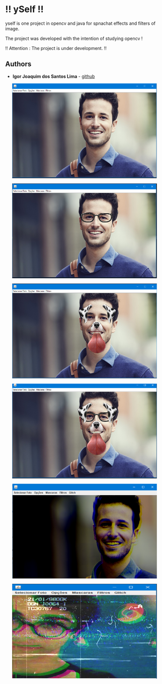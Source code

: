 # !! ySelf !!

yself is one project in opencv and java for spnachat effects and filters of image.

The project was developed with the intention of studying opencv !

!! Attention : The project is under development. !!

## Authors

* **Igor Joaquim dos Santos Lima** - [github](https://github.com/igor036)

<p align="center">
  <img width="460" height="300" src="screenshot/mainWindow.png">
</p>

<p align="center">
  <img width="460" height="300" src="screenshot/glasses1.png">
</p>

<p align="center">
  <img width="460" height="300" src="screenshot/dog.png">
</p>

<p align="center">
  <img width="460" height="300" src="screenshot/dogAndGlasses.png">
</p>

<p align="center">
  <img width="460" height="300" src="screenshot/glitchwave.png">
</p>

<p align="center">
  <img width="460" height="300" src="screenshot/vhs.png">
</p>
